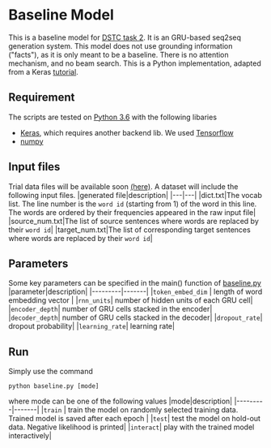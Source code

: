 # Baseline Model
This is a baseline model for [DSTC task 2](https://github.com/DSTC-MSR-NLP/DSTC7-End-to-End-Conversation-Modeling). It is an GRU-based seq2seq generation system. This model does not use grounding information ("facts"), as it is only meant to be a baseline. There is no attention mechanism, and no beam search. This is a Python implementation, adapted from a Keras [tutorial](https://blog.keras.io/a-ten-minute-introduction-to-sequence-to-sequence-learning-in-keras.html). 

## Requirement
The scripts are tested on [Python 3.6](https://www.python.org/downloads/) with the following libaries
* [Keras](https://keras.io/), which requires another backend lib. We used [Tensorflow](https://www.tensorflow.org/)
* [numpy](http://www.numpy.org/)

## Input files
Trial data files will be available soon [(here)](../blob/master/data_extract). A dataset will include the following input files.
|generated file|description|
|---|---|
|dict.txt|The vocab list. The line number is the `word id` (starting from 1) of the word in this line. The words are ordered by their frequencies appeared in the raw input file|
|source_num.txt|The list of source sentences where words are replaced by their `word id`|
|target_num.txt|The list of corresponding target sentences where words are replaced by their `word id`|
## Parameters
Some key parameters can be specified in the main() function of [baseline.py](../blob/master/baseline/baseline.py)
|parameter|description|
|---------|-------|
|`token_embed_dim` | length of word embedding vector |
|`rnn_units`| number of hidden units of each GRU cell|
|`encoder_depth`| number of GRU cells stacked in the encoder|
|`decoder_depth`| number of GRU cells stacked in the decoder|
|`dropout_rate`| dropout probability|
|`learning_rate`| learning rate|
## Run
Simply use the command
```
python baseline.py [mode]
```
where mode can be one of the following values
|mode|description|
|---------|-------|
|`train` | train the model on randomly selected training data. Trained model is saved after each epoch |
|`test`| test the model on hold-out data. Negative likelihood is printed|
|`interact`| play with the trained model interactively|
